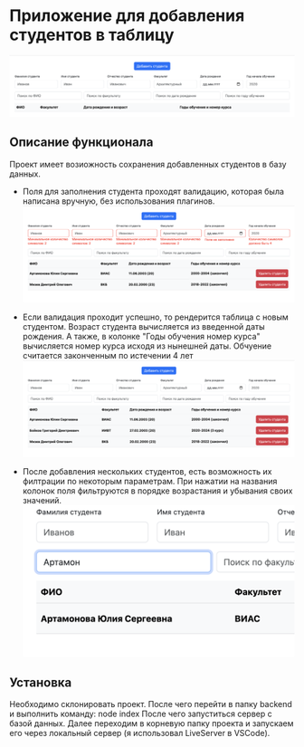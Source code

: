 <h1>  Приложение для добавления студентов в таблицу</h1> 
<img src="https://github.com/GrigoryBoykov/illustrations/blob/main/main.png">
<h2>Описание функционала</h2>
Проект имеет возиожность сохранения добавленных студентов в базу данных.

* Поля для заполнения студента проходят валидацию, которая была написана вручную, без использования плагинов. <img src="https://github.com/GrigoryBoykov/illustrations/blob/main/validation.png">

* Если валидация проходит успешно, то рендерится таблица с новым студентом. Возраст студента вычисляется из введенной даты рождения. А также, в колонке "Годы обучения номер курса" вычисляется номер курса исходя из нынешней даты. Обчуение считается законченным по истечении 4 лет<img src="https://github.com/GrigoryBoykov/illustrations/blob/main/render.png">

* После добавления нескольких студентов, есть возможность их филтрации по некоторым параметрам. При нажатии на названия колонок поля фильтруются в порядке возрастания и убывания своих значений.  <img src="https://github.com/GrigoryBoykov/illustrations/blob/main/search.png">



<h2>Установка</h2>

Необходимо склонировать проект. После чего перейти в папку backend и выполнить команду: node index
После чего запуститься сервер с базой данных. Далее переходим в корневую папку проекта и запускаем его через локальный сервер (я использовал LiveServer в VSCode).

